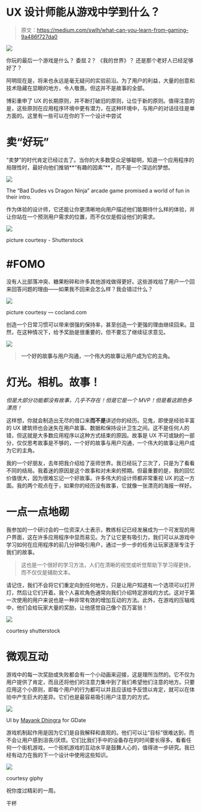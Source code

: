 # UX 设计师能从游戏中学到什么？

> 原文：<https://medium.com/swlh/what-can-you-learn-from-gaming-9a486f727da0>

![](img/1fad026e205b1b5e6b9f3daf80e91ccb.png)

你玩的最后一个游戏是什么？
委屈 2？
《我的世界》？
还是那个老好人已经足够好了？

阿明现在是，将来也永远是毫无疑问的实验前沿。为了用户的利益，大量的创意和技术隐藏在显眼的地方，令人敬畏。但这并不是故事的全部。

博彩重申了 UX 的长期原则，并不断打破旧的原则，让位于新的原则。值得注意的是，这些原则在应用程序环境中更有潜力，在这种环境中，与用户的对话往往是单方面的。这里有一些可以在你的下一个设计中尝试

# 卖“好玩”

“卖梦”的时代肯定已经过去了。当你的大多数受众足够聪明，知道一个应用程序的局限性时，最好向他们推销**“有趣的因素”**，而不是一个深远的梦想。

![](img/9053ab9869b2eb9ea82f41eb2fd5c0a1.png)

The “Bad Dudes vs Dragon Ninja” arcade game promised a world of fun in their intro.

作为体验的设计师，它还能让你更清晰地向用户描述他们能期待什么样的体验，并让你站在一个预测用户需求的位置，而不仅仅是假设他们的需求。

![](img/2a3945893644754516b7484fa8066fcc.png)

picture courtesy - Shutterstock

# #FOMO

没有人比部落冲突、糖果粉碎和许多其他游戏做得更好。这些游戏给了用户一个回来回答问题的理由——如果我不回来会怎么样？我会错过什么？

![](img/df8ba47ff930640f743f5a6e41fbc459.png)

picture courtesy — cocland.com

创造一个日常习惯可以带来很强的保持率，甚至创造一个更强的理由继续回来。显然，在这种情况下，给予奖励是很重要的，但不要忘了继续征求意见。

![](img/5dc14c9b57c5cd8d7a3cd3635e3bfb03.png)

> **一个好的故事与用户沟通，一个伟大的故事让用户成为它的主角。**

# 灯光。相机。故事！

*但是大部分功能都没有故事，几乎不存在！但是它是一个 MVP！但是看这颜色多漂亮！*

这样想，你就会制造出无尽的借口来**而不是**讲述你的经历。见鬼，即使是经验丰富的 UX 建筑师也会迷失在用户故事、数据和保持设计卫生之间。这不是任何人的错，但这就是大多数应用程序以这种方式结束的原因。故事是 UX 不可或缺的一部分，仅仅思考故事是不够的，一个好的故事与用户沟通，一个伟大的故事让用户成为它的主角。

我的一个好朋友，去年把我介绍给了巫师世界。我已经玩了三次了，只是为了看看不同的结局。我着迷的原因是这个故事和对未来的预期。但最重要的是，我的回忆价值很大，因为很难忘记一个好故事。许多伟大的设计师都非常重视 UX 的这一方面。我的两个观点在于，如果你的经历没有故事，它就像一张漂亮的海报一样好。

# 一点一点地砌

我参加的一个研讨会的一位资深人士表示，教练标记已经发展成为一个可发现的用户界面，这在许多应用程序中显而易见。为了让它更有吸引力，我们可以从游戏中学习如何在应用程序的前几分钟吸引用户，通过一步一步的任务让玩家逐渐专注于我们的故事。

> 这也是一个很好的学习方法，人们在清晰的视觉或听觉帮助下学习得更快，而不仅仅是辅助文本。

请记住，我们不会将它们重定向到任何地方，只是让用户知道有一个选项可以打开灯，然后让它们开着。我个人喜欢角色通常向我们介绍特定游戏的方式。这对于第一次使用的用户来说也是一种非常有效的增加互动的方法。此外，在游戏的压轴戏中，他们会给玩家大量的奖励，让他感觉自己像个百万富翁！

![](img/f7ab078b8d6f7ac33838db403de968ae.png)

courtesy shutterstock

# 微观互动

游戏中的每一次奖励或失败都会有一个小动画来迎接，这是理所当然的。它不仅为用户提供了肯定，而且还将他们的注意力集中到了我们希望他们注意的地方。只要应用这个小原则，即每个用户的行为都可以并且应该给予反馈以肯定，就可以在体验中产生巨大的差异。它们也是最容易吸引用户注意力的方式。

![](img/1c721f1af2d54eb772e3f2ed473669bf.png)

UI by [Mayank Dhingra](https://medium.com/u/10038c95b72?source=post_page-----9a486f727da0--------------------------------) for GDate

游戏机制起作用是因为它们是自我解释和直观的。他们可以让“目标”很难达到，而不会让用户感到沮丧/厌烦。它们比我们手中的设备存在的时间要长得多。看看任何一个街机游戏，一个街机游戏的互动水平是鼓舞人心的，值得进一步研究。我已经有动力在我的下一个设计中使用这些知识。

![](img/aeb2503c0f2b0e85013621b5e45cf0a7.png)

courtesy giphy

祝你度过精彩的一周。

干杯